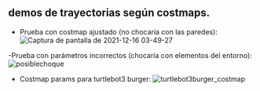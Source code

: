 ## demos de trayectorias según costmaps.
- Prueba con costmap ajustado (no chocaria con las paredes):
![Captura de pantalla de 2021-12-16 03-49-27](https://user-images.githubusercontent.com/80626428/146299486-11ecf336-b9b1-4ba7-a1c1-8ad2803237db.png)

-Prueba con parámetros incorrectos (chocaría con elementos del entorno):
![posiblechoque](https://user-images.githubusercontent.com/80626428/146299493-c7e0e514-0b28-4859-81a0-1f705caae076.png)

- Costmap params para turtlebot3 burger:
![turtlebot3burger_costmap](https://user-images.githubusercontent.com/80626428/146300834-6f7e2f14-a410-4066-bd25-53fc20e002d3.png)
